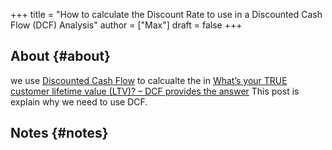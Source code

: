 +++
title = "How to calculate the Discount Rate to use in a Discounted Cash Flow (DCF) Analysis"
author = ["Max"]
draft = false
+++

## About {#about}

we use [Discounted Cash Flow](discounted-cash-flow.md) to calcualte the <LTV> in [What’s your TRUE
customer lifetime value (LTV)?  – DCF provides the answer](20210730133802-what_s_your_true_customer_lifetime_value_ltv_dcf_provides_the_answer.md)
This post is explain why we need to use DCF.


## Notes {#notes}
